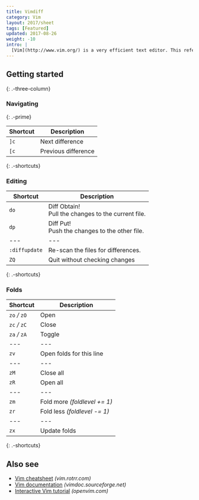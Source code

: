 ```yaml
---
title: Vimdiff
category: Vim
layout: 2017/sheet
tags: [Featured]
updated: 2017-08-26
weight: -10
intro: |
  [Vim](http://www.vim.org/) is a very efficient text editor. This reference was made for Vim 8.0.
---
```


Getting started
---------------
{: .-three-column}

### Navigating
{: .-prime}

| Shortcut       | Description                      |
| ---            | ---                              |
| `]c`           | Next difference                  |
| `[c`           | Previous difference              |
{: .-shortcuts}

### Editing

| Shortcut | Description                         |
| ---            | ---                              |
| `do`           | Diff Obtain! <br>Pull the changes to the current file. |
| `dp`           | Diff Put! <br>Push the changes to the other file. |
| ---            | ---                              |
| `:diffupdate`  | Re-scan the files for differences.                    |
| `ZQ`           | Quit without checking changes    |
{: .-shortcuts}

### Folds

| Shortcut      | Description                  |
| ---           | ---                          |
| `zo` _/_ `zO` | Open                         |
| `zc` _/_ `zC` | Close                        |
| `za` _/_ `zA` | Toggle                       |
| ---           | ---                          |
| `zv`          | Open folds for this line     |
| ---           | ---                          |
| `zM`          | Close all                    |
| `zR`          | Open all                     |
| ---           | ---                          |
| `zm`          | Fold more _(foldlevel += 1)_ |
| `zr`          | Fold less _(foldlevel -= 1)_ |
| ---           | ---                          |
| `zx`          | Update folds                 |
{: .-shortcuts}


Also see
--------

- [Vim cheatsheet](https://vim.rtorr.com/) _(vim.rotrr.com)_
- [Vim documentation](http://vimdoc.sourceforge.net/htmldoc/) _(vimdoc.sourceforge.net)_
- [Interactive Vim tutorial](http://openvim.com/) _(openvim.com)_

